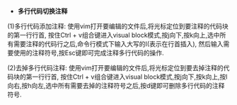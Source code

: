 * **多行代码切换注释**

(1)多行代码添加注释: 使用vim打开要编辑的文件后,将光标定位到要注释的代码块的第一行行首,
按住Ctrl + v组合键进入visual block模式,按j向下,按k向上,选中所有需要注释的代码行之后,命令行模式下输入大写的I(表示在行首插入),
然后输入需要使用的注释符号,按Esc键即可完成注释多行代码的操作.

(2)去掉多行代码注释: 使用vim打开要编辑的文件后,将光标定位到要去掉注释的代码块的第一行行首,
按住Ctrl + v组合键进入visual block模式,按j向下,按k向上,按l向右,按h向左,选中所有需要去掉的注释符号之后,按d键即可删除多行代码的注释符号.
